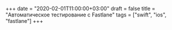 +++
date = "2020-02-01T11:00:00+03:00"
draft = false
title = "Автоматическое тестирование с Fastlane"
tags = ["swift", "ios", "fastlane"]
+++

